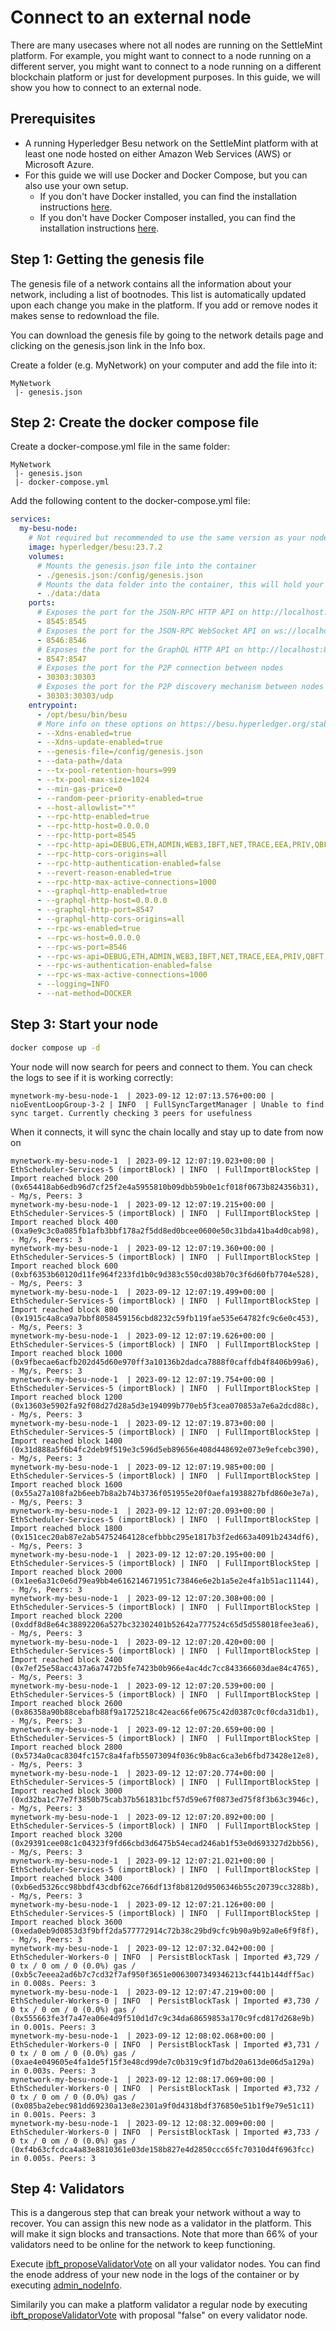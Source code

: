 # Connect to an external node

There are many usecases where not all nodes are running on the SettleMint platform. For example, you might want to connect to a node running on a different server, you might want to connect to a node running on a different blockchain platform or just for development purposes. In this guide, we will show you how to connect to an external node.

## Prerequisites

- A running Hyperledger Besu network on the SettleMint platform with at least one node hosted on either Amazon Web Services (AWS) or Microsoft Azure.
- For this guide we will use Docker and Docker Compose, but you can also use your own setup.
  - If you don't have Docker installed, you can find the installation instructions [here](https://docs.docker.com/get-docker/).
  - If you don't have Docker Composer installed, you can find the installation instructions [here](https://docs.docker.com/compose/install/).

## Step 1: Getting the genesis file

The genesis file of a network contains all the information about your network, including a list of bootnodes. This list is automatically updated upon each change you make in the platform. If you add or remove nodes it makes sense to redownload the file.

You can download the genesis file by going to the network details page and clicking on the genesis.json link in the Info box.

Create a folder (e.g. MyNetwork) on your computer and add the file into it:

```
MyNetwork
 |- genesis.json
```

## Step 2: Create the docker compose file

Create a docker-compose.yml file in the same folder:

```
MyNetwork
 |- genesis.json
 |- docker-compose.yml
```

Add the following content to the docker-compose.yml file:

```yaml
services:
  my-besu-node:
    # Not required but recommended to use the same version as your nodes on the platform
    image: hyperledger/besu:23.7.2
    volumes:
      # Mounts the genesis.json file into the container
      - ./genesis.json:/config/genesis.json
      # Mounts the data folder into the container, this will hold your actual blockchain data
      - ./data:/data
    ports:
      # Exposes the port for the JSON-RPC HTTP API on http://localhost:8454
      - 8545:8545
      # Exposes the port for the JSON-RPC WebSocket API on ws://localhost:8546
      - 8546:8546
      # Exposes the port for the GraphQL HTTP API on http://localhost:8547
      - 8547:8547
      # Exposes the port for the P2P connection between nodes
      - 30303:30303
      # Exposes the port for the P2P discovery mechanism between nodes
      - 30303:30303/udp
    entrypoint:
      - /opt/besu/bin/besu
      # More info on these options on https://besu.hyperledger.org/stable/public-networks/reference/cli/options
      - --Xdns-enabled=true
      - --Xdns-update-enabled=true
      - --genesis-file=/config/genesis.json
      - --data-path=/data
      - --tx-pool-retention-hours=999
      - --tx-pool-max-size=1024
      - --min-gas-price=0
      - --random-peer-priority-enabled=true
      - --host-allowlist="*"
      - --rpc-http-enabled=true
      - --rpc-http-host=0.0.0.0
      - --rpc-http-port=8545
      - --rpc-http-api=DEBUG,ETH,ADMIN,WEB3,IBFT,NET,TRACE,EEA,PRIV,QBFT,PERM,TXPOOL,PLUGINS
      - --rpc-http-cors-origins=all
      - --rpc-http-authentication-enabled=false
      - --revert-reason-enabled=true
      - --rpc-http-max-active-connections=1000
      - --graphql-http-enabled=true
      - --graphql-http-host=0.0.0.0
      - --graphql-http-port=8547
      - --graphql-http-cors-origins=all
      - --rpc-ws-enabled=true
      - --rpc-ws-host=0.0.0.0
      - --rpc-ws-port=8546
      - --rpc-ws-api=DEBUG,ETH,ADMIN,WEB3,IBFT,NET,TRACE,EEA,PRIV,QBFT,PERM,TXPOOL,PLUGINS
      - --rpc-ws-authentication-enabled=false
      - --rpc-ws-max-active-connections=1000
      - --logging=INFO
      - --nat-method=DOCKER
```

## Step 3: Start your node

```bash
docker compose up -d
```

Your node will now search for peers and connect to them. You can check the logs to see if it is working correctly:

```
mynetwork-my-besu-node-1  | 2023-09-12 12:07:13.576+00:00 | nioEventLoopGroup-3-2 | INFO  | FullSyncTargetManager | Unable to find sync target. Currently checking 3 peers for usefulness
```

When it connects, it will sync the chain locally and stay up to date from now on

```
mynetwork-my-besu-node-1  | 2023-09-12 12:07:19.023+00:00 | EthScheduler-Services-5 (importBlock) | INFO  | FullImportBlockStep | Import reached block 200 (0x654418ab6edb96d7cf25f2e4a5955810b09dbb59b0e1cf018f0673b824356b31), - Mg/s, Peers: 3
mynetwork-my-besu-node-1  | 2023-09-12 12:07:19.215+00:00 | EthScheduler-Services-5 (importBlock) | INFO  | FullImportBlockStep | Import reached block 400 (0xa9e9c3c0a085fb1afb3bbf178a2f5dd8ed0bcee0600e50c31bda41ba4d0cab98), - Mg/s, Peers: 3
mynetwork-my-besu-node-1  | 2023-09-12 12:07:19.360+00:00 | EthScheduler-Services-5 (importBlock) | INFO  | FullImportBlockStep | Import reached block 600 (0xbf6353b60120d11fe964f233fd1b0c9d383c550cd038b70c3f6d60fb7704e528), - Mg/s, Peers: 3
mynetwork-my-besu-node-1  | 2023-09-12 12:07:19.499+00:00 | EthScheduler-Services-5 (importBlock) | INFO  | FullImportBlockStep | Import reached block 800 (0x1915c4a8ca9a7bbf8058459156cbd8232c59fb119fae535e64782fc9c6e0c453), - Mg/s, Peers: 3
mynetwork-my-besu-node-1  | 2023-09-12 12:07:19.626+00:00 | EthScheduler-Services-5 (importBlock) | INFO  | FullImportBlockStep | Import reached block 1000 (0x9fbecae6acfb202d45d60e970ff3a10136b2dadca7888f0caffdb4f8406b99a6), - Mg/s, Peers: 3
mynetwork-my-besu-node-1  | 2023-09-12 12:07:19.754+00:00 | EthScheduler-Services-5 (importBlock) | INFO  | FullImportBlockStep | Import reached block 1200 (0x13603e5902fa92f08d27d28a5d3e194099b770eb5f3cea070853a7e6a2dcd88c), - Mg/s, Peers: 3
mynetwork-my-besu-node-1  | 2023-09-12 12:07:19.873+00:00 | EthScheduler-Services-5 (importBlock) | INFO  | FullImportBlockStep | Import reached block 1400 (0x31d888a5f6b4fc2deb9f519e3c596d5eb89656e408d448692e073e9efcebc390), - Mg/s, Peers: 3
mynetwork-my-besu-node-1  | 2023-09-12 12:07:19.985+00:00 | EthScheduler-Services-5 (importBlock) | INFO  | FullImportBlockStep | Import reached block 1600 (0x55a27a108fa2b6eeb7b8a2b74b3736f051955e20f0aefa1938827bfd860e3e7a), - Mg/s, Peers: 3
mynetwork-my-besu-node-1  | 2023-09-12 12:07:20.093+00:00 | EthScheduler-Services-5 (importBlock) | INFO  | FullImportBlockStep | Import reached block 1800 (0x151cec20ab87e2ab54752464128cefbbbc295e1817b3f2ed663a4091b2434df6), - Mg/s, Peers: 3
mynetwork-my-besu-node-1  | 2023-09-12 12:07:20.195+00:00 | EthScheduler-Services-5 (importBlock) | INFO  | FullImportBlockStep | Import reached block 2000 (0x1ee6a31c0e6d79ea9bb4e616214671951c73846e6e2b1a5e2e4fa1b51ac11144), - Mg/s, Peers: 3
mynetwork-my-besu-node-1  | 2023-09-12 12:07:20.308+00:00 | EthScheduler-Services-5 (importBlock) | INFO  | FullImportBlockStep | Import reached block 2200 (0xddf8d8e64c38892206a527bc32302401b52642a777524c65d5d558018fee3ea6), - Mg/s, Peers: 3
mynetwork-my-besu-node-1  | 2023-09-12 12:07:20.420+00:00 | EthScheduler-Services-5 (importBlock) | INFO  | FullImportBlockStep | Import reached block 2400 (0x7ef25e58acc437a6a7472b5fe7423b0b966e4ac4dc7cc843366603dae84c4765), - Mg/s, Peers: 3
mynetwork-my-besu-node-1  | 2023-09-12 12:07:20.539+00:00 | EthScheduler-Services-5 (importBlock) | INFO  | FullImportBlockStep | Import reached block 2600 (0x86358a90b88cebafb88f9a1725218c42eac66fe0675c42d0387c0cf0cda31db1), - Mg/s, Peers: 3
mynetwork-my-besu-node-1  | 2023-09-12 12:07:20.659+00:00 | EthScheduler-Services-5 (importBlock) | INFO  | FullImportBlockStep | Import reached block 2800 (0x5734a0cac8304fc157c8a4fafb55073094f036c9b8ac6ca3eb6fbd73428e12e8), - Mg/s, Peers: 3
mynetwork-my-besu-node-1  | 2023-09-12 12:07:20.774+00:00 | EthScheduler-Services-5 (importBlock) | INFO  | FullImportBlockStep | Import reached block 3000 (0xd32ba1c77e7f3850b75cab37b561831bcf57d59e67f0873ed75f8f3b63c3946c), - Mg/s, Peers: 3
mynetwork-my-besu-node-1  | 2023-09-12 12:07:20.892+00:00 | EthScheduler-Services-5 (importBlock) | INFO  | FullImportBlockStep | Import reached block 3200 (0x29391cee08c1c04323f9fd66cbd3d6475b54ecad246ab1f53e0d693327d2bb56), - Mg/s, Peers: 3
mynetwork-my-besu-node-1  | 2023-09-12 12:07:21.021+00:00 | EthScheduler-Services-5 (importBlock) | INFO  | FullImportBlockStep | Import reached block 3400 (0xb6ed5326cc98bbdf43cdbf62ce766df13f8b8120d9506346b55c20739cc3288b), - Mg/s, Peers: 3
mynetwork-my-besu-node-1  | 2023-09-12 12:07:21.126+00:00 | EthScheduler-Services-5 (importBlock) | INFO  | FullImportBlockStep | Import reached block 3600 (0xeda0eb9d0853d3f9bff2da577772914c72b38c29bd9cfc9b90a9b92a0e6f9f8f), - Mg/s, Peers: 3
mynetwork-my-besu-node-1  | 2023-09-12 12:07:32.042+00:00 | EthScheduler-Workers-0 | INFO  | PersistBlockTask | Imported #3,729 / 0 tx / 0 om / 0 (0.0%) gas / (0xb5c7eeea2ad6b7c7cd32f7af950f3651e0063007349346213cf441b144dff5ac) in 0.008s. Peers: 3
mynetwork-my-besu-node-1  | 2023-09-12 12:07:47.219+00:00 | EthScheduler-Workers-0 | INFO  | PersistBlockTask | Imported #3,730 / 0 tx / 0 om / 0 (0.0%) gas / (0x555663fe3f7a47ea06e4d9f510d1d7c9c34da68659853a170c9fcd817d268e9b) in 0.001s. Peers: 3
mynetwork-my-besu-node-1  | 2023-09-12 12:08:02.068+00:00 | EthScheduler-Workers-0 | INFO  | PersistBlockTask | Imported #3,731 / 0 tx / 0 om / 0 (0.0%) gas / (0xae4e049605e4fa1de5f15f3e48cd99de7c0b319c9f1d7bd20a613de06d5a129a) in 0.003s. Peers: 3
mynetwork-my-besu-node-1  | 2023-09-12 12:08:17.069+00:00 | EthScheduler-Workers-0 | INFO  | PersistBlockTask | Imported #3,732 / 0 tx / 0 om / 0 (0.0%) gas / (0x085ba2ebec981dd69230a13e8e2301a9f0d4318bdf376850e51b1f9e79e51c11) in 0.001s. Peers: 3
mynetwork-my-besu-node-1  | 2023-09-12 12:08:32.009+00:00 | EthScheduler-Workers-0 | INFO  | PersistBlockTask | Imported #3,733 / 0 tx / 0 om / 0 (0.0%) gas / (0xf4b63cfcdca4a83e8810361e03de158b827e4d2850ccc65fc70310d4f6963fcc) in 0.005s. Peers: 3
```

## Step 4: Validators

This is a dangerous step that can break your network without a way to recover. You can assign this new node as a validator in the platform. This will make it sign blocks and transactions. Note that more than 66% of your validators need to be online for the network to keep functioning.

Execute [ibft_proposeValidatorVote](https://besu.hyperledger.org/stable/private-networks/reference/api#ibft_proposevalidatorvote) on all your validator nodes. You can find the enode address of your new node in the logs of the container or by executing [admin_nodeInfo](https://besu.hyperledger.org/stable/public-networks/reference/api#admin_nodeinfo).

Similarily you can make a platform validator a regular node by executing [ibft_proposeValidatorVote](https://besu.hyperledger.org/stable/private-networks/reference/api#ibft_proposevalidatorvote) with proposal "false" on every validator node.
